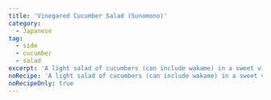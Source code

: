 ```yaml
---
title: 'Vinegared Cucumber Salad (Sunomono)'
category:
  - Japanese
tag:
  - side
  - cucumber
  - salad
excerpt: 'A light salad of cucumbers (can include wakame) in a sweet vinegar dressing, often garnished with sesame seeds.'
noRecipe: 'A light salad of cucumbers (can include wakame) in a sweet vinegar dressing, often garnished with sesame seeds.'
noRecipeOnly: true
---
```

